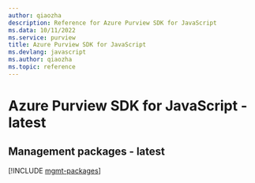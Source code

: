 ```yaml
---
author: qiaozha
description: Reference for Azure Purview SDK for JavaScript
ms.data: 10/11/2022
ms.service: purview
title: Azure Purview SDK for JavaScript
ms.devlang: javascript
ms.author: qiaozha
ms.topic: reference
---
```

# Azure Purview SDK for JavaScript - latest

## Management packages - latest
[!INCLUDE [mgmt-packages](purview-mgmt-index.md)]